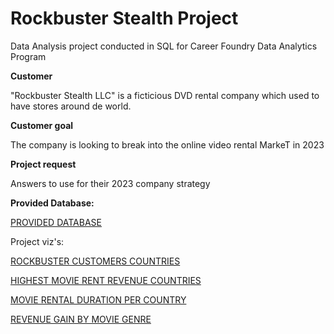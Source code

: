 # Rockbuster Stealth Project
Data Analysis project conducted in SQL for Career Foundry Data Analytics Program

**Customer**

"Rockbuster Stealth LLC" is a ficticious DVD rental company which used to have stores around de world. 

**Customer goal**

The company is looking to break into the online video rental MarkeT in 2023

**Project request**

Answers to use for their 2023 company strategy

**Provided Database:**

[PROVIDED DATABASE](https://github.com/mariaguarita/SQLcuststreampreferences/files/9821071/dvdrental.zip)



Project viz's: 

[ROCKBUSTER CUSTOMERS COUNTRIES](https://public.tableau.com/app/profile/maria.lucia1603/viz/Rockbustercustomerscountries/Sheet1)

[HIGHEST MOVIE RENT REVENUE COUNTRIES](https://public.tableau.com/app/profile/maria.lucia1603/viz/Highestmovierentrevenuepercontry/Sheet1)

[MOVIE RENTAL DURATION PER COUNTRY](https://public.tableau.com/app/profile/maria.lucia1603/viz/Movieaveragerentaldurationpercountry/Sheet1)

[REVENUE GAIN BY MOVIE GENRE](https://public.tableau.com/app/profile/maria.lucia1603/viz/Whichmoviegenrecontributedthemostleasttorevenuegain/Sheet1)



